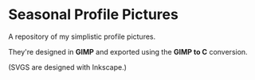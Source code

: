 # Seasonal Profile Pictures

A repository of my simplistic profile pictures.

They're designed in **GIMP** and exported using the **GIMP to C** conversion.

(SVGS are designed with Inkscape.)